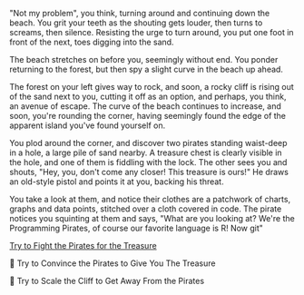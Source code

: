 "Not my problem", you think, turning around and continuing down the beach. You grit your teeth as the shouting gets louder, then turns to screams, then silence. Resisting the urge to turn around, you put one foot in front of the next, toes digging into the sand. 

The beach stretches on before you, seemingly without end. You ponder returning to the forest, but then spy a slight curve in the beach up ahead. 

The forest on your left gives way to rock, and soon, a rocky cliff is rising out of the sand next to you, cutting it off as an option, and perhaps, you think, an avenue of escape. The curve of the beach continues to increase, and soon, you're rounding the corner, having seemingly found the edge of the apparent island you've found yourself on. 

You plod around the corner, and discover two pirates standing waist-deep in a hole, a large pile of sand nearby. A treasure chest is clearly visible in the hole, and one of them is fiddling with the lock. The other sees you and shouts, "Hey, you, don't come any closer! This treasure is ours!" He draws an old-style pistol and points it at you, backing his threat. 

You take a look at them, and notice their clothes are a patchwork of charts, graphs and data points, stitched over a cloth covered in code. The pirate notices you squinting at them and says, "What are you looking at? We're the Programming Pirates, of course our favorite language is R! Now git"

[Try to Fight the Pirates for the Treasure](https://github.com/double-virgule/double-virgule/blob/4284b0d953ef816056325d3a9e8158f54cc1a975/TrytoFightthePiratesfortheTreasure.md)

🚧 Try to Convince the Pirates to Give You The Treasure

🚧 Try to Scale the Cliff to Get Away From the Pirates
